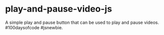 # play-and-pause-video-js
A simple play and pause button that can be used to play and pause videos.
#100daysofcode #jsnewbie.
